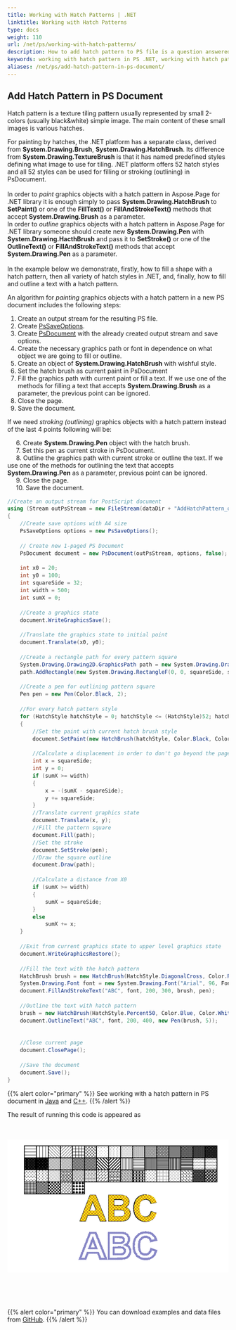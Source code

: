 ```yaml
---
title: Working with Hatch Patterns | .NET
linktitle: Working with Hatch Patterns
type: docs
weight: 110
url: /net/ps/working-with-hatch-patterns/
description: How to add hatch pattern to PS file is a question answered by Aspose.Page API solution.  See how to use the functionality in .NET
keywords: working with hatch pattern in PS .NET, working with hatch pattern in PostScript .NET, working with hatch pattern in EPS .NET
aliases: /net/ps/add-hatch-pattern-in-ps-document/
---
```


## **Add Hatch Pattern in PS Document**

Hatch pattern is a texture tiling pattern usually represented by small 2-colors (usually black&white) simple image. The main content of these small images is various hatches. 

For painting by hatches, the .NET platform has a separate class, derived from **System.Drawing.Brush**, **System.Drawing.HatchBrush**. Its difference from **System.Drawing.TextureBrush** is 
that it has named predefined styles defining what image to use for tiling. .NET platform offers 52 hatch styles and all 52 styles can be used for filling or stroking (outlining) in PsDocument.
<br>
<br>
In order to *paint* graphics objects with a hatch pattern in Aspose.Page for .NET library it is enough simply to pass **System.Drawing.HatchBrush** to **SetPaint()** or one of the **FillText()** or **FillAndStrokeText()** methods that accept **System.Drawing.Brush** as a parameter.
<br>
In order to *outline* graphics objects with a hatch pattern in Aspose.Page for .NET library someone should create new **System.Drawing.Pen** with **System.Drawing.HacthBrush** and pass it to **SetStroke()** or one of the **OutlineText()** or **FillAndStrokeText()** methods that accept **System.Drawing.Pen** as a parameter.
<br>
<br>
In the example below we demonstrate, firstly, how to fill a shape with a hatch pattern, then all variety of hatch styles in .NET, and, finally, how to fill and outline a text with a hatch pattern.
<br>

An algorithm for *painting* graphics objects with a hatch pattern in a new PS document includes the following steps:
1. Create an output stream for the resulting PS file.
2. Create [PsSaveOptions](https://reference.aspose.com/page/net/aspose.page.eps.device/pssaveoptions/).
3. Create [PsDocument](https://reference.aspose.com/page/net/aspose.page.eps/psdocument/) with the already created output stream and save options.
4. Create the necessary graphics path or font in dependence on what object we are going to fill or outline.
5. Create an object of **System.Drawing.HatchBrush** with wishful style.
6. Set the hatch brush as current paint in PsDocument
7. Fill the graphics path with current paint or fill a text. If we use one of the methods for filling a text that accepts **System.Drawing.Brush** as a parameter, the previous point can be ignored.
8. Close the page.
9. Save the document.

If we need *stroking (outlining)* graphics objects with a hatch pattern instead of the last 4 points following will be:

&nbsp;&nbsp;&nbsp;&nbsp;&nbsp;6. Create **System.Drawing.Pen** object with the hatch brush.<br>
&nbsp;&nbsp;&nbsp;&nbsp;&nbsp;7. Set this pen as current stroke in PsDocument.<br>
&nbsp;&nbsp;&nbsp;&nbsp;&nbsp;8. Outline the graphics path with current stroke or outline the text. If we use one of the methods for outlining the text that accepts **System.Drawing.Pen**
as a parameter, previous point can be ignored.<br>
&nbsp;&nbsp;&nbsp;&nbsp;&nbsp;9. Close the page.<br>
&nbsp;&nbsp;&nbsp;&nbsp;&nbsp;10. Save the document.<br>

```C#
//Create an output stream for PostScript document
using (Stream outPsStream = new FileStream(dataDir + "AddHatchPattern_outPS.ps", FileMode.Create))
{
    //Create save options with A4 size
    PsSaveOptions options = new PsSaveOptions();

    // Create new 1-paged PS Document
    PsDocument document = new PsDocument(outPsStream, options, false);

    int x0 = 20;
    int y0 = 100;
    int squareSide = 32;
    int width = 500;
    int sumX = 0;

    //Create a graphics state
    document.WriteGraphicsSave();

    //Translate the graphics state to initial point
    document.Translate(x0, y0);

    //Create a rectangle path for every pattern square
    System.Drawing.Drawing2D.GraphicsPath path = new System.Drawing.Drawing2D.GraphicsPath();
    path.AddRectangle(new System.Drawing.RectangleF(0, 0, squareSide, squareSide));

    //Create a pen for outlining pattern square
    Pen pen = new Pen(Color.Black, 2);

    //For every hatch pattern style 
    for (HatchStyle hatchStyle = 0; hatchStyle <= (HatchStyle)52; hatchStyle++)
    {
        //Set the paint with current hatch brush style
        document.SetPaint(new HatchBrush(hatchStyle, Color.Black, Color.White));

        //Calculate a displacement in order to don't go beyond the page bounds
        int x = squareSide;
        int y = 0;
        if (sumX >= width)
        {
            x = -(sumX - squareSide);
            y += squareSide;
        }
        //Translate current graphics state
        document.Translate(x, y);
        //Fill the pattern square
        document.Fill(path);
        //Set the stroke
        document.SetStroke(pen);
        //Draw the square outline
        document.Draw(path);

        //Calculate a distance from X0
        if (sumX >= width)
        {
            sumX = squareSide;
        }
        else
            sumX += x;
    }

    //Exit from current graphics state to upper level graphics state
    document.WriteGraphicsRestore();

    //Fill the text with the hatch pattern
    HatchBrush brush = new HatchBrush(HatchStyle.DiagonalCross, Color.Red, Color.Yellow);
    System.Drawing.Font font = new System.Drawing.Font("Arial", 96, FontStyle.Bold);
    document.FillAndStrokeText("ABC", font, 200, 300, brush, pen);

    //Outline the text with hatch pattern
    brush = new HatchBrush(HatchStyle.Percent50, Color.Blue, Color.White);                
    document.OutlineText("ABC", font, 200, 400, new Pen(brush, 5));


    //Close current page
    document.ClosePage();

    //Save the document
    document.Save();
}
```
{{% alert color="primary" %}}
See working with a hatch pattern in PS document in [Java](/page/java/ps/working-with-hatch-patterns/) and [C++](/page/cpp/ps/working-hatch-patterns/).
{{% /alert %}}

The result of running this code is appeared as
</br></br></br>
<p align="center">
	<img src="AddHatchPattern.png">
</p>
</br></br></br>

{{% alert color="primary" %}}
You can download examples and data files from [GitHub](https://github.com/aspose-page/Aspose.Page-for-.NET). {{% /alert %}} 
